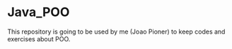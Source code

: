 # Java_POO
This repository is going to be used by me (Joao Pioner) to keep codes and exercises about POO.
